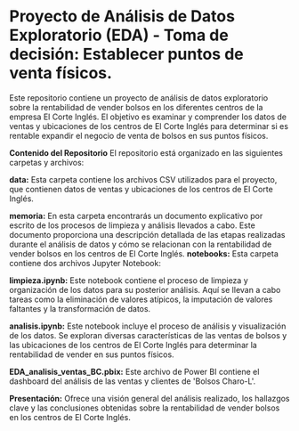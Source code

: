 # Proyecto de Análisis de Datos Exploratorio (EDA) - Toma de decisión: Establecer puntos de venta físicos.

Este repositorio contiene un proyecto de análisis de datos exploratorio sobre la rentabilidad de vender bolsos en los diferentes centros de la empresa El Corte Inglés. El objetivo es examinar y comprender los datos de ventas y ubicaciones de los centros de El Corte Inglés para determinar si es rentable expandir el negocio de venta de bolsos en sus puntos físicos.

**Contenido del Repositorio**
El repositorio está organizado en las siguientes carpetas y archivos:

**data:** Esta carpeta contiene los archivos CSV utilizados para el proyecto, que contienen datos de ventas y ubicaciones de los centros de El Corte Inglés.

**memoria:** En esta carpeta encontrarás un documento explicativo por escrito de los procesos de limpieza y análisis llevados a cabo. Este documento proporciona una descripción detallada de las etapas realizadas durante el análisis de datos y cómo se relacionan con la rentabilidad de vender bolsos en los centros de El Corte Inglés.
**notebooks:** Esta carpeta contiene dos archivos Jupyter Notebook:

   **limpieza.ipynb:** Este notebook contiene el proceso de limpieza y organización de los datos para su posterior análisis. Aquí se llevan a cabo tareas como la eliminación de valores atípicos, la imputación de valores faltantes y la transformación de datos.
   
   **analisis.ipynb:** Este notebook incluye el proceso de análisis y visualización de los datos. Se exploran diversas características de las ventas de bolsos y las ubicaciones de los centros de El Corte Inglés para determinar la rentabilidad de vender en sus puntos físicos.
   
   **EDA_analisis_ventas_BC.pbix:** Este archivo de Power BI contiene el dashboard del análisis de las ventas y clientes de 'Bolsos Charo-L'.
   
   **Presentación:** Ofrece una visión general del análisis realizado, los hallazgos clave y las conclusiones obtenidas sobre la rentabilidad de vender bolsos en los centros de El Corte Inglés.


 
